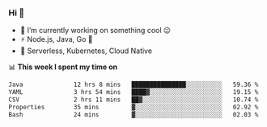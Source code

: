 ### Hi 👋

<!--
**nodejh/nodejh** is a ✨ _special_ ✨ repository because its `README.md` (this file) appears on your GitHub profile.

Here are some ideas to get you started:

- 🔭 I’m currently working on ...
- 🌱 I’m currently learning ...
- 👯 I’m looking to collaborate on ...
- 🤔 I’m looking for help with ...
- 💬 Ask me about ...
- 📫 How to reach me: ...
- 😄 Pronouns: ...
- ⚡ Fun fact: ...
-->

- 🔭 I’m currently working on something cool :wink:
- ⚡ Node.js, Java, Go :thought_balloon:
- 🤖 Serverless, Kubernetes, Cloud Native

📊 **This week I spent my time on**

<!--START_SECTION:waka-->

```txt
Java              12 hrs 8 mins   ███████████████░░░░░░░░░░   59.36 %
YAML              3 hrs 54 mins   ████▓░░░░░░░░░░░░░░░░░░░░   19.15 %
CSV               2 hrs 11 mins   ██▓░░░░░░░░░░░░░░░░░░░░░░   10.74 %
Properties        35 mins         ▓░░░░░░░░░░░░░░░░░░░░░░░░   02.92 %
Bash              24 mins         ▓░░░░░░░░░░░░░░░░░░░░░░░░   02.03 %
```

<!--END_SECTION:waka-->


<!--
:traffic_light: **Visitors**

![visitors](https://visitor-badge.glitch.me/badge?page_id=nodejh.nodejh)
-->
